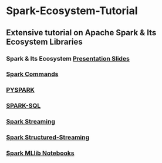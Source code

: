 # Spark-Ecosystem-Tutorial

## Extensive tutorial on Apache Spark &amp; Its Ecosystem Libraries

### Spark & Its Ecosystem [Presentation Slides](https://www.slideshare.net/KaustuvKunal/apache-spark-its-ecosystem-249424395)

### [Spark Commands]() 
### [PYSPARK]()
### [SPARK-SQL]()
### [Spark Streaming]()
### [Spark Structured-Streaming]()
### [Spark MLlib Notebooks]()
